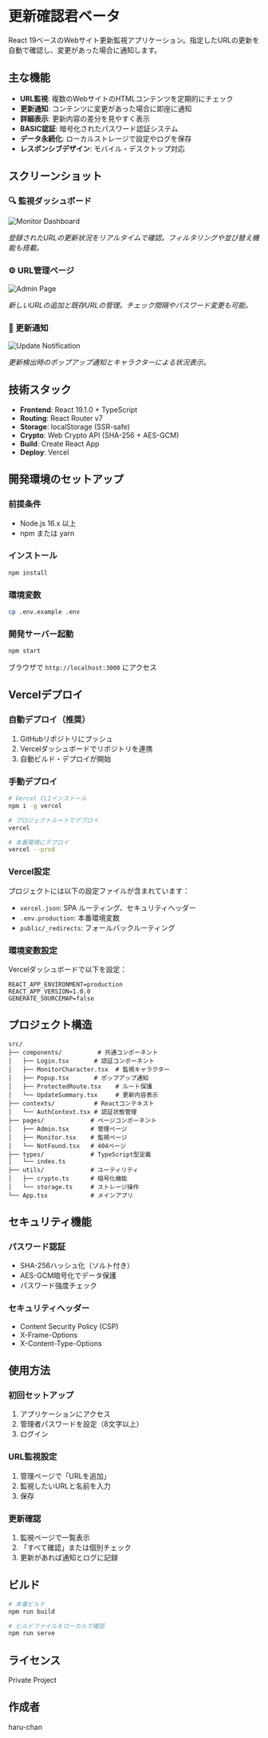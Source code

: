 # 更新確認君ベータ

React 19ベースのWebサイト更新監視アプリケーション。指定したURLの更新を自動で確認し、変更があった場合に通知します。

## 主な機能

- **URL監視**: 複数のWebサイトのHTMLコンテンツを定期的にチェック
- **更新通知**: コンテンツに変更があった場合に即座に通知
- **詳細表示**: 更新内容の差分を見やすく表示
- **BASIC認証**: 暗号化されたパスワード認証システム
- **データ永続化**: ローカルストレージで設定やログを保存
- **レスポンシブデザイン**: モバイル・デスクトップ対応

## スクリーンショット

### 🔍 監視ダッシュボード
![Monitor Dashboard](./docs/images/monitor-dashboard.png)

*登録されたURLの更新状況をリアルタイムで確認。フィルタリングや並び替え機能も搭載。*

### ⚙️ URL管理ページ  
![Admin Page](./docs/images/admin-page.png)

*新しいURLの追加と既存URLの管理。チェック間隔やパスワード変更も可能。*

### 🔔 更新通知
![Update Notification](./docs/images/update-notification.png)

*更新検出時のポップアップ通知とキャラクターによる状況表示。*

## 技術スタック

- **Frontend**: React 19.1.0 + TypeScript
- **Routing**: React Router v7
- **Storage**: localStorage (SSR-safe)
- **Crypto**: Web Crypto API (SHA-256 + AES-GCM)
- **Build**: Create React App
- **Deploy**: Vercel

## 開発環境のセットアップ

### 前提条件
- Node.js 16.x 以上
- npm または yarn

### インストール
```bash
npm install
```

### 環境変数
```bash
cp .env.example .env
```

### 開発サーバー起動
```bash
npm start
```

ブラウザで `http://localhost:3000` にアクセス

## Vercelデプロイ

### 自動デプロイ（推奨）
1. GitHubリポジトリにプッシュ
2. Vercelダッシュボードでリポジトリを連携
3. 自動ビルド・デプロイが開始

### 手動デプロイ
```bash
# Vercel CLIインストール
npm i -g vercel

# プロジェクトルートでデプロイ
vercel

# 本番環境にデプロイ
vercel --prod
```

### Vercel設定

プロジェクトには以下の設定ファイルが含まれています：

- `vercel.json`: SPA ルーティング、セキュリティヘッダー
- `.env.production`: 本番環境変数
- `public/_redirects`: フォールバックルーティング

### 環境変数設定

Vercelダッシュボードで以下を設定：

```
REACT_APP_ENVIRONMENT=production
REACT_APP_VERSION=1.0.0
GENERATE_SOURCEMAP=false
```

## プロジェクト構造

```
src/
├── components/          # 共通コンポーネント
│   ├── Login.tsx       # 認証コンポーネント
│   ├── MonitorCharacter.tsx  # 監視キャラクター
│   ├── Popup.tsx       # ポップアップ通知
│   ├── ProtectedRoute.tsx    # ルート保護
│   └── UpdateSummary.tsx     # 更新内容表示
├── contexts/           # Reactコンテキスト
│   └── AuthContext.tsx # 認証状態管理
├── pages/             # ページコンポーネント
│   ├── Admin.tsx      # 管理ページ
│   ├── Monitor.tsx    # 監視ページ
│   └── NotFound.tsx   # 404ページ
├── types/             # TypeScript型定義
│   └── index.ts
├── utils/             # ユーティリティ
│   ├── crypto.ts      # 暗号化機能
│   └── storage.ts     # ストレージ操作
└── App.tsx            # メインアプリ
```

## セキュリティ機能

### パスワード認証
- SHA-256ハッシュ化（ソルト付き）
- AES-GCM暗号化でデータ保護
- パスワード強度チェック

### セキュリティヘッダー
- Content Security Policy (CSP)
- X-Frame-Options
- X-Content-Type-Options

## 使用方法

### 初回セットアップ
1. アプリケーションにアクセス
2. 管理者パスワードを設定（8文字以上）
3. ログイン

### URL監視設定
1. 管理ページで「URLを追加」
2. 監視したいURLと名前を入力
3. 保存

### 更新確認
1. 監視ページで一覧表示
2. 「すべて確認」または個別チェック
3. 更新があれば通知とログに記録

## ビルド

```bash
# 本番ビルド
npm run build

# ビルドファイルをローカルで確認
npm run serve
```

## ライセンス

Private Project

## 作成者

haru-chan
